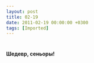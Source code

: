 ```yaml
---
layout: post
title: 02-19
date: 2011-02-19 00:00:00 +0300
tags: [Imported]
---
```

# 

**Шедевр, сеньоры!**